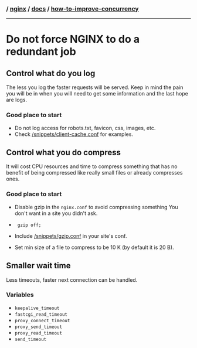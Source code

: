 ### / [nginx](./../../) / [docs](./../) / [how-to-improve-concurrency](./)

-----------------------------------------------------------------------------------

# Do not force NGINX to do a redundant job

## Control what do you log
The less you log the faster requests will be served. Keep in mind the pain you 
will be in when you will need to get some information and the last hope are logs.

### Good place to start
* Do not log access for robots.txt, favicon, css, images, etc.
* Check [/snippets/client-cache.conf](../../snippets/client-cache.conf) for examples.

## Control what you do compress
It will cost CPU resources and time to compress something that has no benefit
of being compressed like really small files or already compresses ones.

### Good place to start
* Disable gzip in the `nginx.conf` to avoid compressing something You don't want
in a site you didn't ask.

 * ` gzip off;`
* Include [/snippets/gzip.conf](../../snippets/gzip.conf) in your site's conf.
* Set min size of a file to compress to be 10 K (by default it is 20 B).

## Smaller wait time
Less timeouts, faster next connection can be handled.

### Variables
* `keepalive_timeout`
* `fastcgi_read_timeout`
* `proxy_connect_timeout`
* `proxy_send_timeout`
* `proxy_read_timeout`
* `send_timeout`